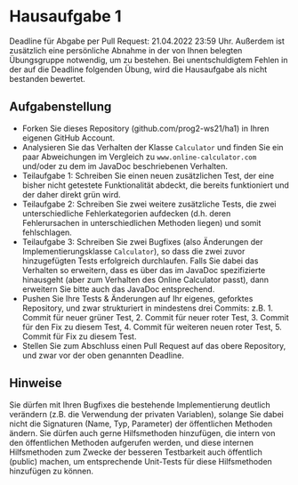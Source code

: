 # Hausaufgabe 1

Deadline für Abgabe per Pull Request: 21.04.2022 23:59 Uhr. Außerdem ist zusätzlich eine persönliche Abnahme in der von Ihnen belegten Übungsgruppe notwendig, um zu bestehen. Bei unentschuldigtem Fehlen in der auf die Deadline folgenden Übung, wird die Hausaufgabe als nicht bestanden bewertet. 

## Aufgabenstellung

- Forken Sie dieses Repository (github.com/prog2-ws21/ha1) in Ihren eigenen GitHub Account.
- Analysieren Sie das Verhalten der Klasse `Calculator` und finden Sie ein paar Abweichungen im Vergleich zu `www.online-calculator.com` und/oder zu dem im JavaDoc beschriebenen Verhalten.
- Teilaufgabe 1: Schreiben Sie einen neuen zusätzlichen Test, der eine bisher nicht getestete Funktionalität abdeckt, die bereits funktioniert und der daher direkt grün wird.
- Teilaufgabe 2: Schreiben Sie zwei weitere zusätzliche Tests, die zwei unterschiedliche Fehlerkategorien aufdecken (d.h. deren Fehlerursachen in unterschiedlichen Methoden liegen) und somit fehlschlagen.
- Teilaufgabe 3: Schreiben Sie zwei Bugfixes (also Änderungen der Implementierungsklasse `Calculator`), so dass die zwei zuvor hinzugefügten Tests erfolgreich durchlaufen. Falls Sie dabei das Verhalten so erweitern, dass es über das im JavaDoc spezifizierte hinausgeht (aber zum Verhalten des Online Calculator passt), dann erweitern Sie bitte auch das JavaDoc entsprechend.
- Pushen Sie Ihre Tests & Änderungen auf Ihr eigenes, geforktes Repository, und zwar strukturiert in mindestens drei Commits: z.B. 1. Commit für neuer grüner Test, 2. Commit für neuer roter Test, 3. Commit für den Fix zu diesem Test, 4. Commit für weiteren neuen roter Test, 5. Commit für Fix zu diesem Test.
- Stellen Sie zum Abschluss einen Pull Request auf das obere Repository, und zwar vor der oben genannten Deadline.

## Hinweise

Sie dürfen mit Ihren Bugfixes die bestehende Implementierung deutlich verändern (z.B. die Verwendung der privaten Variablen), solange Sie dabei nicht die Signaturen (Name, Typ, Parameter) der öffentlichen Methoden ändern.
Sie dürfen auch gerne Hilfsmethoden hinzufügen, die intern von den öffentlichen Methoden aufgerufen werden, und diese internen Hilfsmethoden zum Zwecke der besseren Testbarkeit auch öffentlich (public) machen, um entsprechende Unit-Tests für diese Hilfsmethoden hinzufügen zu können.
